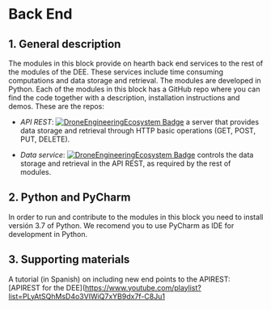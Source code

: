 # Back End
## 1. General description
The modules in this block provide on hearth back end services to the rest of the modules of the DEE. These services include time consuming computations and data storage and retrieval. The modules are developed in Python.
Each of the modules in this block has a GitHub repo where you can find the code together with a description, installation instructions and demos. These are the repos:

* *API REST*:
[![DroneEngineeringEcosystem Badge](https://img.shields.io/badge/DEE-APIREST-brightgreen.svg)](https://github.com/dronsEETAC/APIRESTDEE) a server that provides data storage and retrieval through HTTP basic operations (GET, POST, PUT, DELETE).      

* *Data service*:
[![DroneEngineeringEcosystem Badge](https://img.shields.io/badge/DEE-DataService-brightgreen.svg)](https://github.com/dronsEETAC/DataServiceDEE) controls the data storage and retrieval in the API REST, as required by the rest of modules.
## 2. Python and PyCharm
In order to run and contribute to the modules in this block you need to install versión 3.7 of Python. We recomend you to use PyCharm as IDE for development in Python.
## 3. Supporting materials
A tutorial (in Spanish) on including new end points to the APIREST:
[APIREST for the DEE](https://www.youtube.com/playlist?list=PLyAtSQhMsD4o3VIWiQ7xYB9dx7f-C8Ju1



